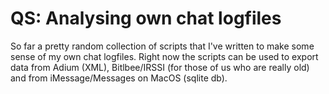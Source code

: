 # QS: Analysing own chat logfiles
So far a pretty random collection of scripts that I've written to make some sense of my own chat logfiles.
Right now the scripts can be used to export data from Adium (XML), Bitlbee/IRSSI (for those of us who are really old) and from iMessage/Messages on MacOS (sqlite db).
